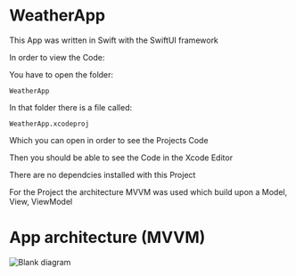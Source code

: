 # WeatherApp

This App was written in Swift with the SwiftUI framework

In order to view the Code:

You have to open the folder: 
```
WeatherApp
```
In that folder there is a file called:
```
WeatherApp.xcodeproj
```
Which you can open in order to see the Projects Code

Then you should be able to see the Code in the Xcode Editor

There are no dependcies installed with this Project

For the Project the architecture MVVM was used which build upon a Model, View, ViewModel

# App architecture (MVVM)
![Blank diagram](https://user-images.githubusercontent.com/71644512/116561431-98971900-a902-11eb-9d1d-63b5f1e115b4.png)
